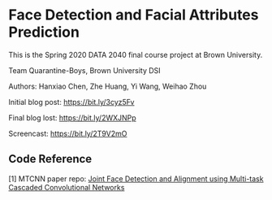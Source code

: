 # Face Detection and Facial Attributes Prediction

This is the Spring 2020 DATA 2040 final course project at Brown University.

Team Quarantine-Boys, Brown University DSI

Authors: Hanxiao Chen, Zhe Huang, Yi Wang, Weihao Zhou

Initial blog post: https://bit.ly/3cyz5Fv

Final blog lost: https://bit.ly/2WXJNPp

Screencast: https://bit.ly/2T9V2mO


## Code Reference
[1] MTCNN paper repo: [Joint Face Detection and Alignment using Multi-task Cascaded Convolutional Networks](https://github.com/kpzhang93/MTCNN_face_detection_alignment/tree/master/code/codes)
